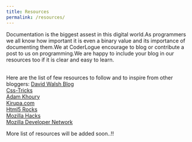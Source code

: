 ```yaml
---
title: Resources
permalink: /resources/
---
```


Documentation is the biggest assest in this digital world.As programmers we all know how important it is even a binary value and its importance of documenting them.We at CoderLogue encourage to blog or contribute a post to us on programming.We are happy to include your blog in our resources too if it is clear and easy to learn.<br/> <br/>

Here are the list of few resources to follow and to inspire from other bloggers: 
[David Walsh Blog](http://davidwalsh.name/) <br/>
[Css-Tricks](https://css-tricks.com/) <br/>
[Adam Khoury](https://www.developphp.com/) <br/>
[Kirupa.com](http://www.kirupa.com/) <br/>
[Html5 Rocks](http://www.html5rocks.com/en/) <br/>
[Mozilla Hacks](https://hacks.mozilla.org/) <br/>
[Mozilla Developer Network](https://developer.mozilla.org/en-US/) <br/>

More list of resources will be added soon..!!

